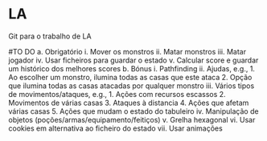 # LA
Git para o trabalho de LA

#TO DO
a. Obrigatório
	i. Mover os monstros
	ii. Matar monstros
	iii. Matar jogador
	iv. Usar ficheiros para guardar o estado
	v. Calcular score e guardar um histórico dos melhores scores
b. Bónus
	i. Pathfinding
	ii. Ajudas, e.g.,
		1. Ao escolher um monstro, ilumina todas as casas que este ataca
		2. Opção que ilumina todas as casas atacadas por qualquer monstro
	iii. Vários tipos de movimentos/ataques, e.g.,
		1. Ações com recursos escassos
		2. Movimentos de várias casas
		3. Ataques à distancia
		4. Ações que afetam várias casas
		5. Ações que mudam o estado do tabuleiro
	iv. Manipulação de objetos (poções/armas/equipamento/feitiços)
	v. Grelha hexagonal
	vi. Usar cookies em alternativa ao ficheiro do estado
	vii. Usar animações
